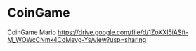 # CoinGame
CoinGame Mario 
https://drive.google.com/file/d/1ZoXXl5iASft-M_WOWcCNmk4CdMevg-Ys/view?usp=sharing
